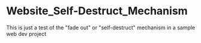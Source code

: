 # Website_Self-Destruct_Mechanism

This is just a test of the "fade out" or "self-destruct" mechanism in a sample web dev project
